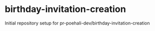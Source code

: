 # birthday-invitation-creation

Initial repository setup for pr-poehali-dev/birthday-invitation-creation